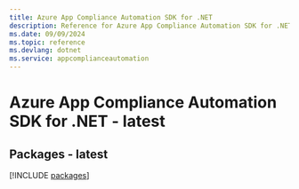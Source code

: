 ```yaml
---
title: Azure App Compliance Automation SDK for .NET
description: Reference for Azure App Compliance Automation SDK for .NET
ms.date: 09/09/2024
ms.topic: reference
ms.devlang: dotnet
ms.service: appcomplianceautomation
---
```

# Azure App Compliance Automation SDK for .NET - latest
## Packages - latest
[!INCLUDE [packages](app-compliance-automation-index.md)]